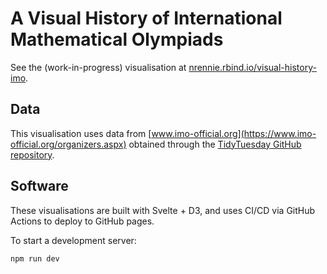 # A Visual History of International Mathematical Olympiads

See the (work-in-progress) visualisation at [nrennie.rbind.io/visual-history-imo](https://nrennie.rbind.io/visual-history-imo/).

## Data

This visualisation uses data from [www.imo-official.org](https://www.imo-official.org/organizers.aspx) obtained through the [TidyTuesday GitHub repository](https://github.com/rfordatascience/tidytuesday/blob/main/data/2024/2024-09-24/readme.md).

## Software

These visualisations are built with Svelte + D3, and uses CI/CD via GitHub Actions to deploy to GitHub pages.

To start a development server:

```bash
npm run dev
```
